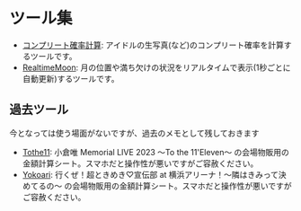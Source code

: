 # ツール集

- [コンプリート確率計算](rawphoto.html): アイドルの生写真(など)のコンプリート確率を計算するツールです。
- [RealtimeMoon](moon.html): 月の位置や満ち欠けの状況をリアルタイムで表示(1秒ごとに自動更新)するツールです。

## 過去ツール

今となっては使う場面がないですが、過去のメモとして残しておきます

- [Tothe11](tothe11.html): 小倉唯 Memorial LIVE 2023 〜To the 11'Eleven〜 の会場物販用の金額計算シート。スマホだと操作性が悪いですがご容赦ください。
- [Yokoari](yokoari.html): 行くぜ！超ときめき♡宣伝部 at 横浜アリーナ！〜隣はきみって決めてるの〜 の会場物販用の金額計算シート。スマホだと操作性が悪いですがご容赦ください。
